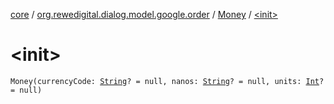 [core](../../index.md) / [org.rewedigital.dialog.model.google.order](../index.md) / [Money](index.md) / [&lt;init&gt;](./-init-.md)

# &lt;init&gt;

`Money(currencyCode: `[`String`](https://kotlinlang.org/api/latest/jvm/stdlib/kotlin/-string/index.html)`? = null, nanos: `[`String`](https://kotlinlang.org/api/latest/jvm/stdlib/kotlin/-string/index.html)`? = null, units: `[`Int`](https://kotlinlang.org/api/latest/jvm/stdlib/kotlin/-int/index.html)`? = null)`